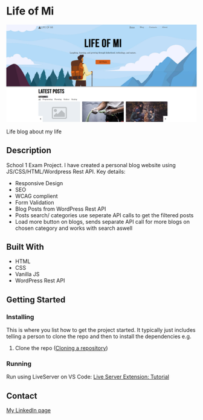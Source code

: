 # Life of Mi

![image](/images/Screenshot%202023-03-06%20151733.png)

Life blog about my life

## Description

School 1 Exam Project. I have created a personal blog website using JS/CSS/HTML/Wordpress Rest API.
Key details:

-   Responsive Design
-   SEO
-   WCAG complient
-   Form Validation
-   Blog Posts from WordPress Rest API
-   Posts search/ categories use seperate API calls to get the filtered posts
-   Load more button on blogs, sends separate API call for more blogs on chosen category and works with search aswell

## Built With

-   HTML
-   CSS
-   Vanilla JS
-   WordPress Rest API

## Getting Started

### Installing

This is where you list how to get the project started. It typically just includes telling a person to clone the repo and then to install the dependencies e.g.

1. Clone the repo ([Cloning a repository](https://docs.github.com/en/repositories/creating-and-managing-repositories/cloning-a-repository))

### Running

Run using LiveServer on VS Code:
[Live Server Extension: Tutorial](https://www.youtube.com/watch?v=ZfCi0Is9gLU)

## Contact

[My LinkedIn page](https://www.linkedin.com/in/mindaugas-bankauskas-37445a144/)
